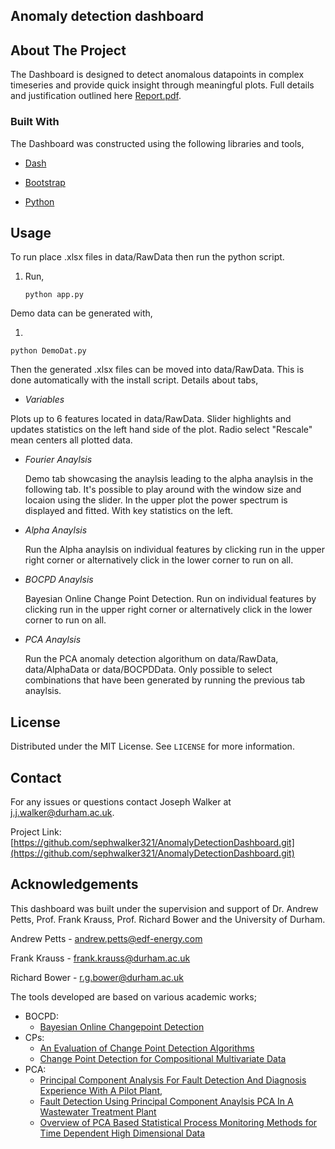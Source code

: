## Anomaly detection dashboard

## About The Project

The Dashboard is designed to detect anomalous datapoints in complex timeseries and provide quick insight through meaningful plots. Full details and justification outlined here [Report.pdf](assets/Report.pdf).

### Built With

The Dashboard was constructed using the following libraries and tools,
* [Dash](https://plotly.com/dash/)

* [Bootstrap](https://getbootstrap.com/)

* [Python](https://www.python.org/)

## Usage
To run place .xlsx files in data/RawData then run the python script.

1. Run,
   ```
   python app.py
   ```

Demo data can be generated with,

1. 
  ```
  python DemoDat.py 
  ```
Then the generated .xlsx files can be moved into data/RawData. This is done automatically with the install script.
Details about tabs,

*  *Variables*

  Plots up to 6 features located in data/RawData. Slider highlights and updates statistics on the left hand side of the plot. Radio select "Rescale" mean centers all plotted data.
* *Fourier Anaylsis*

  Demo tab showcasing the anaylsis leading to the alpha anaylsis in the following tab. It's possible to play around with the window size and locaion using the slider. In the upper plot the power spectrum is displayed and fitted. With key statistics on the left.
* *Alpha Anaylsis*

  Run the Alpha anaylsis on individual features by clicking run in the upper right corner or alternatively click in the lower corner to run on all.
* *BOCPD Anaylsis*

  Bayesian Online Change Point Detection. Run on individual features by clicking run in the upper right corner or alternatively click in the lower corner to run on all.
* *PCA Anaylsis*

  Run the PCA anomaly detection algorithum on data/RawData, data/AlphaData or data/BOCPDData. Only possible to select combinations that have been generated by running the previous tab anaylsis. 
  

## License

Distributed under the MIT License. See `LICENSE` for more information.



## Contact

For any issues or questions contact Joseph Walker at j.j.walker@durham.ac.uk.

Project Link: [https://github.com/sephwalker321/AnomalyDetectionDashboard.git](https://github.com/sephwalker321/AnomalyDetectionDashboard.git)


## Acknowledgements

This dashboard was built under the supervision and support of Dr. Andrew Petts, Prof. Frank Krauss, Prof. Richard Bower and the University of Durham.

  Andrew Petts - andrew.petts@edf-energy.com

  Frank Krauss - frank.krauss@durham.ac.uk

  Richard Bower - r.g.bower@durham.ac.uk

The tools developed are based on various academic works;
  * BOCPD: 
    * [Bayesian Online Changepoint Detection](https://arxiv.org/abs/0710.3742)
  * CPs:
    * [An Evaluation of Change Point Detection Algorithms](https://arxiv.org/abs/2003.06222) 
    * [Change Point Detection for Compositional Multivariate Data](https://arxiv.org/abs/1901.04935)
  * PCA: 
    * [Principal Component Analysis For Fault Detection And Diagnosis Experience With A Pilot Plant](https://www.researchgate.net/publication/229022215_Principal_component_analysis_for_fault_detection_and_diagnosis_Experience_with_a_pilot_plant),
    * [Fault Detection Using Principal Component Anaylsis PCA In A Wastewater Treatment Plant](https://www.researchgate.net/publication/228473640_FAULT_DETECTION_USING_PRINCIPAL_COMPONENT_ANALYSIS_PCA_IN_A_WASTEWATER_TREATMENT_PLANT_WWTP)
    * [Overview of PCA Based Statistical Process Monitoring Methods for Time Dependent High Dimensional Data](https://www.researchgate.net/publication/281845999_Overview_of_PCA-Based_Statistical_Process-Monitoring_Methods_for_Time-Dependent_High-Dimensional_Data)
